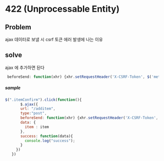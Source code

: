 # 422 (Unprocessable Entity)

## Problem

ajax 데이터로 보낼 시 csrf 토큰 에러 발생에 나는 이유 



## solve 

ajax 에 추가하면 된다

```js
 beforeSend: function(xhr) {xhr.setRequestHeader('X-CSRF-Token', $('meta[name="csrf-token"]').attr('content'))},
```

##### sample

```js
$(".itemConfirm").click(function(){      
       $.ajax({
       url: "/additem",
       type:"post",
       beforeSend: function(xhr) {xhr.setRequestHeader('X-CSRF-Token', $('meta[name="csrf-token"]').attr('content'))},
       data: {
         item : item
       },
       success: function(data){
         console.log("success");
       }
     })
   })
```

